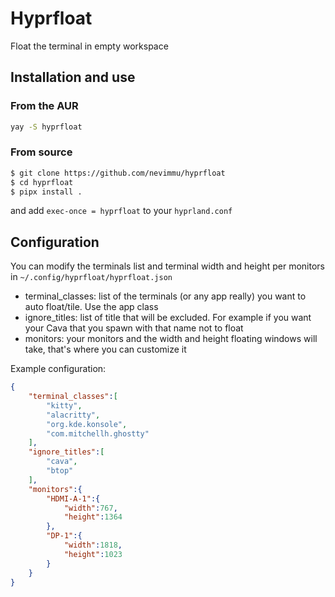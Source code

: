 # Hyprfloat

Float the terminal in empty workspace

## Installation and use

### From the AUR
```bash
yay -S hyprfloat
```

### From source
```bash
$ git clone https://github.com/nevimmu/hyprfloat
$ cd hyprfloat
$ pipx install .
```

and add `exec-once = hyprfloat` to your `hyprland.conf`

## Configuration
You can modify the terminals list and terminal width and height per monitors in `~/.config/hyprfloat/hyprfloat.json`

- terminal_classes: list of the terminals (or any app really) you want to auto float/tile. Use the app class
- ignore_titles: list of title that will be excluded. For example if you want your Cava that you spawn with that name not to float
- monitors: your monitors and the width and height floating windows will take, that's where you can customize it

Example configuration:
```json
{
	"terminal_classes":[
		"kitty",
		"alacritty",
		"org.kde.konsole",
		"com.mitchellh.ghostty"
	],
	"ignore_titles":[
		"cava",
		"btop"
	],
	"monitors":{
		"HDMI-A-1":{
			"width":767,
			"height":1364
		},
		"DP-1":{
			"width":1818,
			"height":1023
		}
	}
}
```